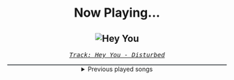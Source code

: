<div align="center"> 
<h1>Now Playing...</h1>

![Hey You](https://i.scdn.co/image/ab67616d00001e0284979e281b0b2739d478f53c)
--
_<samp><a href="https://open.spotify.com/track/4htDVrtEQig7ONhZCkumo9">Track: Hey You - Disturbed</a></samp>_

<div style="border: 1px #4B5054 solid"></div>
<details>
  <summary>
    Previous played songs
  </summary>
  <table>
    <thead>
      <tr>
        <th>
          Artist
        </th>
        <th>
          Song
        </th>
        <th>
          Link
        </th>
      </tr>
    </thead>
    <tbody>
      <tr><td>Disturbed</td><td>Hey You</td><td><a href="https://open.spotify.com/track/4htDVrtEQig7ONhZCkumo9">https://open.spotify.com/track/4htDVrtEQig7ONhZCkumo9</a></td></tr><tr><td>Disturbed</td><td>Won't Back Down</td><td><a href="https://open.spotify.com/track/1y2hwMtcZ3nE6fwxkoJhkV">https://open.spotify.com/track/1y2hwMtcZ3nE6fwxkoJhkV</a></td></tr><tr><td>Disturbed</td><td>Part of Me</td><td><a href="https://open.spotify.com/track/2Yrz4su3lpdKNBMFDkGitn">https://open.spotify.com/track/2Yrz4su3lpdKNBMFDkGitn</a></td></tr><tr><td>Disturbed</td><td>Take Back Your Life</td><td><a href="https://open.spotify.com/track/0v1QmcOMmOPpV5CKK3FEve">https://open.spotify.com/track/0v1QmcOMmOPpV5CKK3FEve</a></td></tr><tr><td>Disturbed</td><td>Don't Tell Me (feat. Ann Wilson)</td><td><a href="https://open.spotify.com/track/0oeJFU64zXTLV4GJXdADEG">https://open.spotify.com/track/0oeJFU64zXTLV4GJXdADEG</a></td></tr><tr><td>Disturbed</td><td>Feeding the Fire</td><td><a href="https://open.spotify.com/track/33l1p3N7TCrWluW4grQdpv">https://open.spotify.com/track/33l1p3N7TCrWluW4grQdpv</a></td></tr><tr><td>Disturbed</td><td>Love to Hate</td><td><a href="https://open.spotify.com/track/1MQpvnxTXpP2BlWNwfQdU6">https://open.spotify.com/track/1MQpvnxTXpP2BlWNwfQdU6</a></td></tr><tr><td>Disturbed</td><td>Love to Hate</td><td><a href="https://open.spotify.com/track/1MQpvnxTXpP2BlWNwfQdU6">https://open.spotify.com/track/1MQpvnxTXpP2BlWNwfQdU6</a></td></tr><tr><td>Disturbed</td><td>Unstoppable</td><td><a href="https://open.spotify.com/track/6l769YojBjFfjOItRJQPCM">https://open.spotify.com/track/6l769YojBjFfjOItRJQPCM</a></td></tr><tr><td>Disturbed</td><td>Divisive</td><td><a href="https://open.spotify.com/track/7nX184BkSrhOhj2mxEaHQi">https://open.spotify.com/track/7nX184BkSrhOhj2mxEaHQi</a></td></tr><tr><td>Disturbed</td><td>Bad Man</td><td><a href="https://open.spotify.com/track/0CGyintEvK6qL0BPvQWZ37">https://open.spotify.com/track/0CGyintEvK6qL0BPvQWZ37</a></td></tr><tr><td>Disturbed</td><td>Hey You</td><td><a href="https://open.spotify.com/track/4htDVrtEQig7ONhZCkumo9">https://open.spotify.com/track/4htDVrtEQig7ONhZCkumo9</a></td></tr><tr><td>Essenger</td><td>Plague Doctor</td><td><a href="https://open.spotify.com/track/39uV4w1rAbweeZpUl07GID">https://open.spotify.com/track/39uV4w1rAbweeZpUl07GID</a></td></tr><tr><td>Essenger</td><td>Divine Virus</td><td><a href="https://open.spotify.com/track/5iTda1icTNQH81m8nASF8t">https://open.spotify.com/track/5iTda1icTNQH81m8nASF8t</a></td></tr><tr><td>Voicians</td><td>Venomous</td><td><a href="https://open.spotify.com/track/3SCWINvJaMVkYUYItkPFRw">https://open.spotify.com/track/3SCWINvJaMVkYUYItkPFRw</a></td></tr><tr><td>Gancher & Ruin</td><td>Shockwave</td><td><a href="https://open.spotify.com/track/6VNrC1BPveuGteoXtu6f16">https://open.spotify.com/track/6VNrC1BPveuGteoXtu6f16</a></td></tr><tr><td>The Anix</td><td>Just Like You</td><td><a href="https://open.spotify.com/track/0YciVubcRX1JNgF0BDhiyv">https://open.spotify.com/track/0YciVubcRX1JNgF0BDhiyv</a></td></tr><tr><td>Toronto Is Broken</td><td>The Freefall - Mechanical Vein Remix</td><td><a href="https://open.spotify.com/track/6R3pWbIUDQcB8oZTQjSJ3O">https://open.spotify.com/track/6R3pWbIUDQcB8oZTQjSJ3O</a></td></tr><tr><td>The Plague</td><td>Fallen - Becko Remix</td><td><a href="https://open.spotify.com/track/1BOkFK55qKiBHBd7D4GAQe">https://open.spotify.com/track/1BOkFK55qKiBHBd7D4GAQe</a></td></tr><tr><td>Dark Divine</td><td>Circles</td><td><a href="https://open.spotify.com/track/6ZeBN13PQ0eUi7O6Ym2kJE">https://open.spotify.com/track/6ZeBN13PQ0eUi7O6Ym2kJE</a></td></tr>
    </tbody>
  </table>
</details>

</div>
